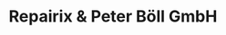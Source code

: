 ---
title: "Repairix & Peter Böll GmbH"
url: /mannheim/repairix-und-peter-boell-gmbh/
shop: Allgemein
---